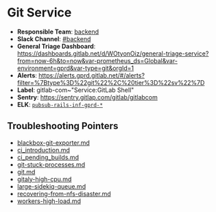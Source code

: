 <!-- MARKER: do not edit this section directly. Edit services/service-mappings.yml then run scripts/generate-docs -->
#  Git Service

* **Responsible Team**: [backend](https://about.gitlab.com/handbook/engineering/dev-backend/)
* **Slack Channel**: [#backend](https://gitlab.slack.com/archives/production/backend)
* **General Triage Dashboard**: https://dashboards.gitlab.net/d/WOtyonOiz/general-triage-service?from=now-6h&to=now&var-prometheus_ds=Global&var-environment=gprd&var-type=git&orgId=1
* **Alerts**: https://alerts.gprd.gitlab.net/#/alerts?filter=%7Btype%3D%22git%22%2C%20tier%3D%22sv%22%7D
* **Label**: gitlab-com~"Service:GitLab Shell"
* **Sentry**: https://sentry.gitlap.com/gitlab/gitlabcom
* **ELK**: [`pubsub-rails-inf-gprd-*`](https://log.gitlab.net/goto/b368513b02f183a06d28c2a958b00602)

## Troubleshooting Pointers

* [blackbox-git-exporter.md](blackbox-git-exporter.md)
* [ci_introduction.md](ci_introduction.md)
* [ci_pending_builds.md](ci_pending_builds.md)
* [git-stuck-processes.md](git-stuck-processes.md)
* [git.md](git.md)
* [gitaly-high-cpu.md](gitaly-high-cpu.md)
* [large-sidekiq-queue.md](large-sidekiq-queue.md)
* [recovering-from-nfs-disaster.md](recovering-from-nfs-disaster.md)
* [workers-high-load.md](workers-high-load.md)
<!-- END_MARKER -->
